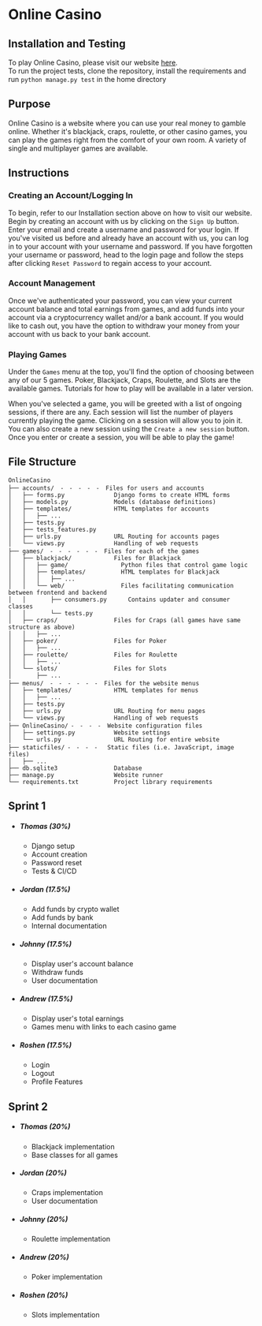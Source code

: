 # Online Casino

## Installation and Testing
To play Online Casino, please visit our website [here](http://cmsc435group7.pythonanywhere.com).  
To run the project tests, clone the repository, install the requirements and run `python manage.py test` in the home 
directory

## Purpose
Online Casino is a website where you can use your real money to gamble online. Whether it's blackjack, craps, roulette, 
or other casino games, you can play the games right from the comfort of your own room. A variety of single and 
multiplayer games are available.

## Instructions

### Creating an Account/Logging In
To begin, refer to our Installation section above on how to visit our website. Begin by creating an account with us by 
clicking on the `Sign Up` button. Enter your email and create a username and password for your login.  If you've visited
us before and already have an account with us, you can log in to your account with your username and password. If you 
have forgotten your username or password, head to the login page and follow the steps after clicking `Reset Password` to
regain access to your account.

### Account Management
Once we've authenticated your password, you can view your current account balance and total earnings from games, and add
funds into your account via a cryptocurrency wallet and/or a bank account. If you would like to cash out, you have the 
option to withdraw your money from your account with us back to your bank account.

### Playing Games
Under the `Games` menu at the top, you'll find the option of choosing between any of our 5 games. Poker, Blackjack, 
Craps, Roulette, and Slots are the available games. Tutorials for how to play will be available in a later version.

When you've selected a game, you will be greeted with a list of ongoing sessions, if there are any. Each session will 
list the number of players currently playing the game. Clicking on a session will allow you to join it. You can also 
create a new session using the `Create a new session` button. Once you enter or create a session, you will be able to 
play the game!

## File Structure
```
OnlineCasino
├── accounts/  ⁃  ⁃  ⁃  ⁃  ⁃  Files for users and accounts
│   ├── forms.py              Django forms to create HTML forms
│   ├── models.py             Models (database definitions)
│   ├── templates/            HTML templates for accounts
│   │   ├── ...
│   ├── tests.py
│   ├── tests_features.py
│   ├── urls.py               URL Routing for accounts pages
│   └── views.py              Handling of web requests
├── games/  ⁃  ⁃  ⁃  ⁃  ⁃  ⁃  Files for each of the games 
│   ├── blackjack/            Files for Blackjack
│   │   ├── game/               Python files that control game logic
│   │   ├── templates/          HTML templates for Blackjack 
│   │   │   ├── ...
│   │   └── web/                Files facilitating communication between frontend and backend
│   │       ├── consumers.py      Contains updater and consumer classes
│   │       └── tests.py
│   ├── craps/                Files for Craps (all games have same structure as above)
│   │   ├── ...
│   ├── poker/                Files for Poker
│   │   ├── ...
│   ├── roulette/             Files for Roulette
│   │   ├── ...
│   └── slots/                Files for Slots
│       ├── ...
├── menus/  ⁃  ⁃  ⁃  ⁃  ⁃  ⁃  Files for the website menus
│   ├── templates/            HTML templates for menus
│   │   ├── ...
│   ├── tests.py
│   ├── urls.py               URL Routing for menu pages
│   └── views.py              Handling of web requests
├── OnlineCasino/ ⁃  ⁃  ⁃  ⁃  Website configuration files
│   ├── settings.py           Website settings
│   └── urls.py               URL Routing for entire website
├── staticfiles/ ⁃  ⁃  ⁃  ⁃   Static files (i.e. JavaScript, image files)
│   ├── ...
├── db.sqlite3                Database
├── manage.py                 Website runner
└── requirements.txt          Project library requirements
```

## Sprint 1
- ##### Thomas (30%)
    - Django setup
    - Account creation
    - Password reset
    - Tests & CI/CD
- ##### Jordan (17.5%)
    - Add funds by crypto wallet
    - Add funds by bank
    - Internal documentation
- ##### Johnny (17.5%)
    - Display user's account balance
    - Withdraw funds
    - User documentation
- ##### Andrew (17.5%)
    - Display user's total earnings
    - Games menu with links to each casino game
- ##### Roshen (17.5%)
    - Login
    - Logout
    - Profile Features

## Sprint 2
- ##### Thomas (20%)
    - Blackjack implementation
    - Base classes for all games
- ##### Jordan (20%)
    - Craps implementation
    - User documentation
- ##### Johnny (20%)
    - Roulette implementation
- ##### Andrew (20%)
    - Poker implementation
- ##### Roshen (20%)
    - Slots implementation